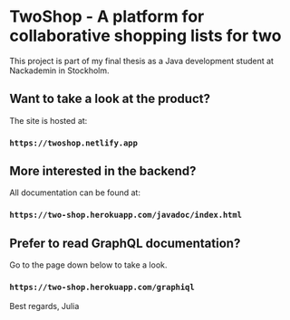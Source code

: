 # TwoShop - A platform for collaborative shopping lists for two

This project is part of my final thesis as a Java development student at Nackademin in Stockholm.

## Want to take a look at the product?

The site is hosted at:

### `https://twoshop.netlify.app`

## More interested in the backend?

All documentation can be found at:

### `https://two-shop.herokuapp.com/javadoc/index.html`

## Prefer to read GraphQL documentation?

Go to the page down below to take a look.

### `https://two-shop.herokuapp.com/graphiql`

Best regards,
Julia
